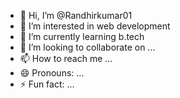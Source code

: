 - 👋 Hi, I’m @Randhirkumar01
- 👀 I’m interested in web development 
- 🌱 I’m currently learning b.tech
- 💞️ I’m looking to collaborate on ...
- 📫 How to reach me ...
- 😄 Pronouns: ...
- ⚡ Fun fact: ...

<!---
Randhirkumar01/Randhirkumar01 is a ✨ special ✨ repository because its `README.md` (this file) appears on your GitHub profile.
You can click the Preview link to take a look at your changes.
--->
